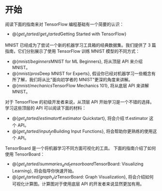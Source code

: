 # 开始

阅读下面的指南来对 TensorFlow 编程基础有一个简要的认识：

  * @{$get_started/get_started$Getting Started with TensorFlow}

MNIST 已经成为了尝试一个新的机器学习工具箱的经典数据集。我们提供了 3 篇指南，它们分别展示了使用 TensorFlow 训练 MNIST 模型的不同方式：

  * @{$mnist/beginners$MNIST for ML Beginners}, 将从顶层 API 来介绍 MNIST。
  * @{$mnist/pros$Deep MNIST for Experts}, 假设你已经对机器学习一些概念有所了解，我们将从比"面向初学者的 MNIST"更深的角度来讲解。
  * @{$mnist/mechanics$TensorFlow Mechanics 101}, 将从底层 API 来讲解 MNIST。

对于 TensorFlow 的初级开发者来说，从顶层 API 开始学习是一个不错的选择。
学习这些顶层的 API 可以阅读下面的材料：

  * @{$get_started/estimator$tf.estimator Quickstart}, 将会介绍 tf.estimator 这个 API。
  * @{$get_started/input_fn$Building Input Functions}, 将会帮助你更熟练的使用这个 API。

TensorBoard 是一个将机器学习不同方面可视化的工具。
下面的指南介绍了如何使用 TensorBoard：

  * @{$get_started/summaries_and_tensorboard$TensorBoard: Visualizing Learning}, 将会指导你快速开始。
  * @{$get_started/graph_viz$TensorBoard: Graph Visualization}, 将会介绍如何可视化计算图。计算图对于使用底层 API 的开发者来说显然更加有用。
 
